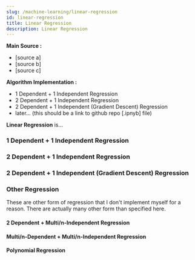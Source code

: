 ```yaml
---
slug: /machine-learning/linear-regression
id: linear-regression
title: Linear Regression
description: Linear Regression
---
```


**Main Source :**

- [source a]
- [source b]
- [source c]

**Algorithm Implementation :**

- 1 Dependent + 1 Independent Regression
- 2 Dependent + 1 Independent Regression
- 2 Dependent + 1 Independent (Gradient Descent) Regression
- later... (this should be a link to github repo [.ipnyb] file)

**Linear Regression** is...

### 1 Dependent + 1 Independent Regression

### 2 Dependent + 1 Independent Regression

### 2 Dependent + 1 Independent (Gradient Descent) Regression

### Other Regression

These are other form of regression that I don't implement myself for a reason. There are actually many other form than specified here.

#### 2 Dependent + Multi/n-Independent Regression

#### Multi/n-Dependent + Multi/n-Independent Regression

#### Polynomial Regression
